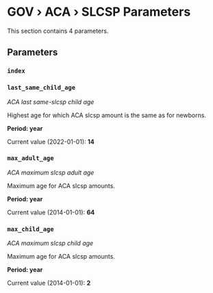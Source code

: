 # GOV › ACA › SLCSP Parameters

This section contains 4 parameters.

## Parameters

### `index`


### `last_same_child_age`
*ACA last same-slcsp child age*

Highest age for which ACA slcsp amount is the same as for newborns.

**Period: year**

Current value (2022-01-01): **14**


### `max_adult_age`
*ACA maximum slcsp adult age*

Maximum age for ACA slcsp amounts.

**Period: year**

Current value (2014-01-01): **64**


### `max_child_age`
*ACA maximum slcsp child age*

Maximum age for ACA slcsp amounts.

**Period: year**

Current value (2014-01-01): **2**

